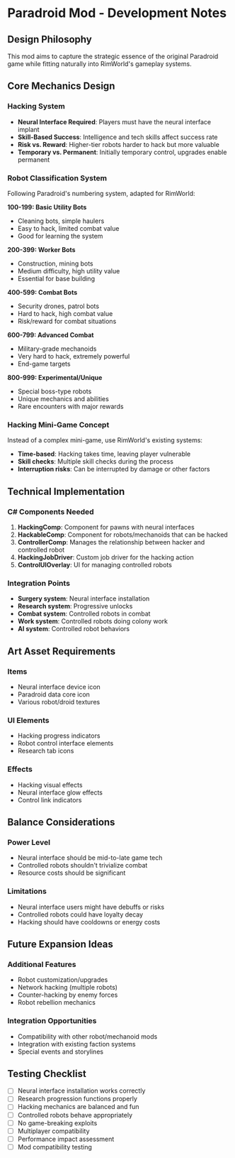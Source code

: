 # Paradroid Mod - Development Notes

## Design Philosophy

This mod aims to capture the strategic essence of the original Paradroid game while fitting naturally into RimWorld's gameplay systems.

## Core Mechanics Design

### Hacking System
- **Neural Interface Required**: Players must have the neural interface implant
- **Skill-Based Success**: Intelligence and tech skills affect success rate
- **Risk vs. Reward**: Higher-tier robots harder to hack but more valuable
- **Temporary vs. Permanent**: Initially temporary control, upgrades enable permanent

### Robot Classification System
Following Paradroid's numbering system, adapted for RimWorld:

**100-199: Basic Utility Bots**
- Cleaning bots, simple haulers
- Easy to hack, limited combat value
- Good for learning the system

**200-399: Worker Bots** 
- Construction, mining bots
- Medium difficulty, high utility value
- Essential for base building

**400-599: Combat Bots**
- Security drones, patrol bots  
- Hard to hack, high combat value
- Risk/reward for combat situations

**600-799: Advanced Combat**
- Military-grade mechanoids
- Very hard to hack, extremely powerful
- End-game targets

**800-999: Experimental/Unique**
- Special boss-type robots
- Unique mechanics and abilities
- Rare encounters with major rewards

### Hacking Mini-Game Concept
Instead of a complex mini-game, use RimWorld's existing systems:
- **Time-based**: Hacking takes time, leaving player vulnerable
- **Skill checks**: Multiple skill checks during the process
- **Interruption risks**: Can be interrupted by damage or other factors

## Technical Implementation

### C# Components Needed
1. **HackingComp**: Component for pawns with neural interfaces
2. **HackableComp**: Component for robots/mechanoids that can be hacked
3. **ControllerComp**: Manages the relationship between hacker and controlled robot
4. **HackingJobDriver**: Custom job driver for the hacking action
5. **ControlUIOverlay**: UI for managing controlled robots

### Integration Points
- **Surgery system**: Neural interface installation
- **Research system**: Progressive unlocks
- **Combat system**: Controlled robots in combat
- **Work system**: Controlled robots doing colony work
- **AI system**: Controlled robot behaviors

## Art Asset Requirements

### Items
- Neural interface device icon
- Paradroid data core icon
- Various robot/droid textures

### UI Elements
- Hacking progress indicators
- Robot control interface elements
- Research tab icons

### Effects
- Hacking visual effects
- Neural interface glow effects
- Control link indicators

## Balance Considerations

### Power Level
- Neural interface should be mid-to-late game tech
- Controlled robots shouldn't trivialize combat
- Resource costs should be significant

### Limitations
- Neural interface users might have debuffs or risks
- Controlled robots could have loyalty decay
- Hacking should have cooldowns or energy costs

## Future Expansion Ideas

### Additional Features
- Robot customization/upgrades
- Network hacking (multiple robots)
- Counter-hacking by enemy forces
- Robot rebellion mechanics

### Integration Opportunities
- Compatibility with other robot/mechanoid mods
- Integration with existing faction systems
- Special events and storylines

## Testing Checklist

- [ ] Neural interface installation works correctly
- [ ] Research progression functions properly
- [ ] Hacking mechanics are balanced and fun
- [ ] Controlled robots behave appropriately
- [ ] No game-breaking exploits
- [ ] Multiplayer compatibility
- [ ] Performance impact assessment
- [ ] Mod compatibility testing